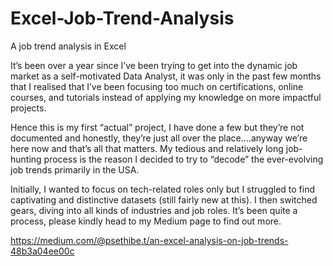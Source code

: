 # Excel-Job-Trend-Analysis
A job trend analysis in Excel


It’s been over a year since I’ve been trying to get into the dynamic job market as a self-motivated Data Analyst, it was only in the past few months that I realised that I’ve been focusing too much on certifications, online courses, and tutorials instead of applying my knowledge on more impactful projects.

Hence this is my first “actual” project, I have done a few but they’re not documented and honestly, they’re just all over the place….anyway we’re here now and that’s all that matters. My tedious and relatively long job-hunting process is the reason I decided to try to “decode” the ever-evolving job trends primarily in the USA.

Initially, I wanted to focus on tech-related roles only but I struggled to find captivating and distinctive datasets (still fairly new at this). I then switched gears, diving into all kinds of industries and job roles. It’s been quite a process, please kindly head to my Medium page to find out more.


https://medium.com/@psethibe.t/an-excel-analysis-on-job-trends-48b3a04ee00c
